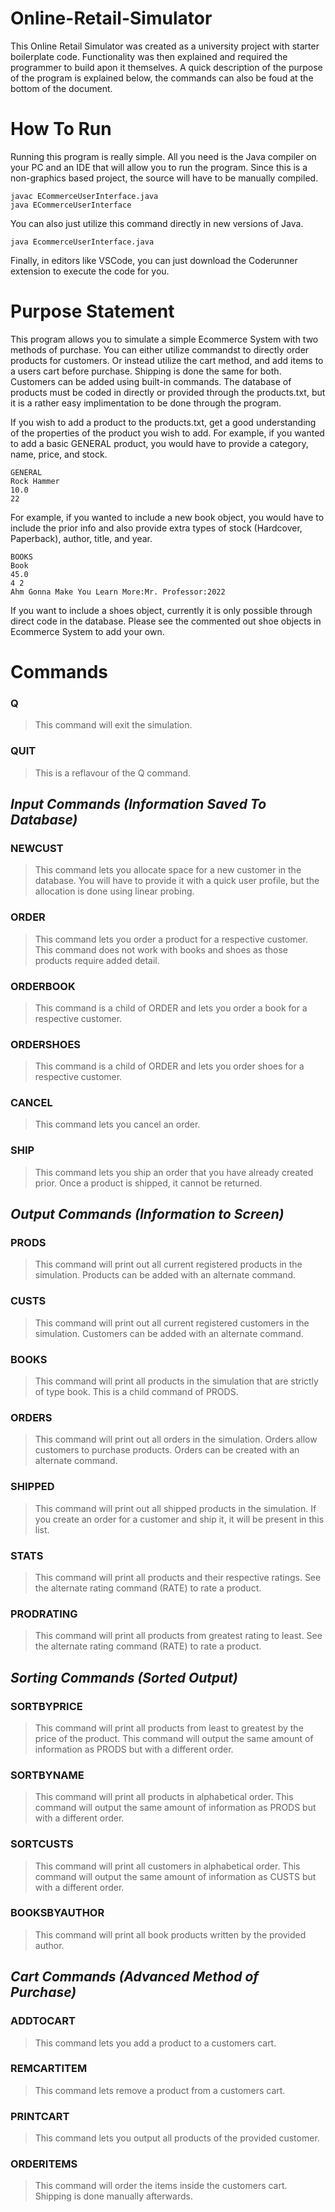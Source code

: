 # Online-Retail-Simulator 
This Online Retail Simulator was created as a university project with starter boilerplate code. Functionality was then explained and required the programmer to build apon it themselves. A quick description of the purpose of the program is explained below, the commands can also be foud at the bottom of the document.

# How To Run
Running this program is really simple. All you need is the Java compiler on your PC and an IDE that will allow you to run the program. Since this is a non-graphics based project, the source will have to be manually compiled.
```
javac ECommerceUserInterface.java
java ECommerceUserInterface
```
You can also just utilize this command directly in new versions of Java.
```
java EcommerceUserInterface.java
```
Finally, in editors like VSCode, you can just download the Coderunner extension to execute the code for you.
# Purpose Statement
This program allows you to simulate a simple Ecommerce System with two methods of purchase. You can either utilize commandst to directly order products for customers. Or instead utilize the cart method, and add items to a users cart before purchase. Shipping is done the same for both. Customers can be added using built-in commands. The database of products must be coded in directly or provided through the products.txt, but it is a rather easy implimentation to be done through the program.

If you wish to add a product to the products.txt, get a good understanding of the properties of the product you wish to add. 
For example, if you wanted to add a basic GENERAL product, you would have to provide a category, name, price, and stock.
```
GENERAL
Rock Hammer
10.0
22
```
For example, if you wanted to include a new book object, you would have to include the prior info and also provide extra types of stock (Hardcover, Paperback), author, title, and year.
```
BOOKS
Book
45.0
4 2
Ahm Gonna Make You Learn More:Mr. Professor:2022
```
If you want to include a shoes object, currently it is only possible through direct code in the database. Please see the commented out shoe objects in Ecommerce System to add your own.

# Commands
### **Q**
>This command will exit the simulation.
### **QUIT**
>This is a reflavour of the Q command.
## *Input Commands (Information Saved To Database)*
### **NEWCUST**
>This command lets you allocate space for a new customer in the database. You will have to provide it with a quick user profile, but the allocation is done using linear probing.
### **ORDER**
>This command lets you order a product for a respective customer. This command does not work with books and shoes as those products require added detail.
### **ORDERBOOK**
>This command is a child of ORDER and lets you order a book for a respective customer.
### **ORDERSHOES**
>This command is a child of ORDER and lets you order shoes for a respective customer.
### **CANCEL**
>This command lets you cancel an order.
### **SHIP**
>This command lets you ship an order that you have already created prior. Once a product is shipped, it cannot be returned.

## *Output Commands (Information to Screen)*
### **PRODS**
>This command will print out all current registered products in the simulation. Products can be added with an alternate command.
### **CUSTS**
>This command will print out all current registered customers in the simulation. Customers can be added with an alternate command.
### **BOOKS**
>This command will print all products in the simulation that are strictly of type book. This is a child command of PRODS.
### **ORDERS**
>This command will print out all orders in the simulation. Orders allow customers to purchase products. Orders can be created with an alternate command.
### **SHIPPED**
>This command will print out all shipped products in the simulation. If you create an order for a customer and ship it, it will be present in this list.
### **STATS**
>This command will print all products and their respective ratings. See the alternate rating command (RATE) to rate a product.
### **PRODRATING**
>This command will print all products from greatest rating to least. See the alternate rating command (RATE) to rate a product.

## *Sorting Commands (Sorted Output)*
### **SORTBYPRICE**
>This command will print all products from least to greatest by the price of the product. This command will output the same amount of information as PRODS but with a different order.
### **SORTBYNAME**
>This command will print all products in alphabetical order. This command will output the same amount of information as PRODS but with a different order.
### **SORTCUSTS**
>This command will print all customers in alphabetical order. This command will output the same amount of information as CUSTS but with a different order.
### **BOOKSBYAUTHOR**
>This command will print all book products written by the provided author.

## *Cart Commands (Advanced Method of Purchase)*
### **ADDTOCART**
>This command lets you add a product to a customers cart.
### **REMCARTITEM**
>This command lets remove a product from a customers cart.
### **PRINTCART**
>This command lets you output all products of the provided customer.
### **ORDERITEMS**
>This command will order the items inside the customers cart. Shipping is done manually afterwards.